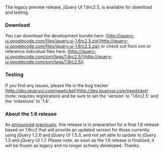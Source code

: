 The legacy preview release, jQuery UI 1.6rc2.5, is available for
download and testing.

### Download

You can download the development bundle here:
[http://jquery-ui.googlecode.com/files/jquery.ui-1.6rc2.5.zip](http://jquery-ui.googlecode.com/files/jquery.ui-1.6rc2.5.zip)
or check out from svn or reference individual files here:
[http://jquery-ui.googlecode.com/svn/tags/1.6rc2.5/](http://jquery-ui.googlecode.com/svn/tags/1.6rc2.5/)

### Testing

If you find any issues, please file in the bug tracker
[http://dev.jqueryui.com/newticket](http://dev.jqueryui.com/newticket)
(note: requires registration) and be sure to set the 'version' to
'1.6rc2.5' and the 'milestone' to '1.6'.

### About the 1.6 release

As
[announced](http://blog.jquery.com/2009/02/12/jquery-ui-17-is-the-new-16/)
[previously](http://blog.jqueryui.com/2009/03/jquery-ui-17/), this
release is in preparation for a final 1.6 release based on 1.6rc2 that
will provide an updated version for those currently using jQuery 1.2.6
and jQuery UI 1.5.3, and not yet able to update to jQuery 1.3 and jQuery
UI 1.7. Please note, as soon as the 1.6 release is finalized, it will be
frozen as legacy and no longer actively developed. Thanks.
